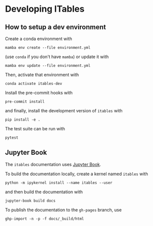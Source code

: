 # Developing ITables

## How to setup a dev environment

Create a conda environment with
```shell
mamba env create --file environment.yml
```
(use `conda` if you don't have `mamba`) or update it with
```shell
mamba env update --file environment.yml
```

Then, activate that environment with
```shell
conda activate itables-dev
```

Install the pre-commit hooks with
```shell
pre-commit install
```

and finally, install the development version of `itables` with
```shell
pip install -e .
```

The test suite can be run with
```shell
pytest
```

## Jupyter Book

The `itables` documentation uses [Jupyter Book](https://jupyterbook.org/).

To build the documentation locally, create a kernel named `itables` with
```shell
python -m ipykernel install --name itables --user
```
and then build the documentation with
```
jupyter-book build docs
```

To publish the documentation to the `gh-pages` branch, use
```shell
ghp-import -n -p -f docs/_build/html
```
